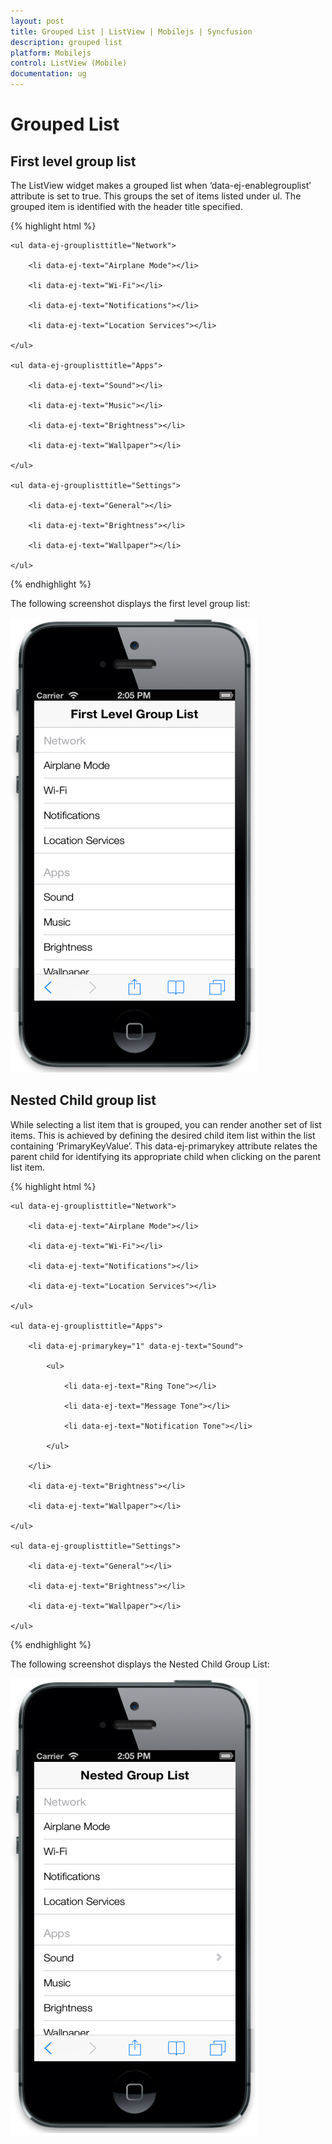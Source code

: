 ```yaml
---
layout: post
title: Grouped List | ListView | Mobilejs | Syncfusion
description: grouped list
platform: Mobilejs
control: ListView (Mobile)
documentation: ug
---
```


# Grouped List

## First level group list

The ListView widget makes a grouped list when ‘data-ej-enablegrouplist’ attribute is set to true. This groups the set of items listed under ul. The grouped item is identified with the header title specified.

{% highlight html %}

<div data-role="ejmListView" id="firstlevelgrouplist" data-ej-showheader=true data-ej-headertitle="First Level Group List" data-ej-enablegrouplist="true">

	<ul data-ej-grouplisttitle="Network">

		<li data-ej-text="Airplane Mode"></li>

		<li data-ej-text="Wi-Fi"></li>

		<li data-ej-text="Notifications"></li>

		<li data-ej-text="Location Services"></li>

	</ul>

	<ul data-ej-grouplisttitle="Apps">

		<li data-ej-text="Sound"></li>

		<li data-ej-text="Music"></li>

		<li data-ej-text="Brightness"></li>

		<li data-ej-text="Wallpaper"></li>

	</ul>

	<ul data-ej-grouplisttitle="Settings">

		<li data-ej-text="General"></li>

		<li data-ej-text="Brightness"></li>

		<li data-ej-text="Wallpaper"></li>

	</ul>

</div>

{% endhighlight %}

The following screenshot displays the first level group list:

![](Grouped-List_images/Grouped-List_img1.png)

## Nested Child group list

While selecting a list item that is grouped, you can render another set of list items. This is achieved by defining the desired child item list within the list containing ‘PrimaryKeyValue’. This data-ej-primarykey attribute relates the parent child for identifying its appropriate child when clicking on the parent list item.

{% highlight html %}

<div data-role="ejmListView" id="grouplistsamp" data-ej-showheader="true" data-ej-headertitle="Nested Level Group List" data-ej-allowscrolling="false" data-ej-enablegrouplist="true">

	<ul data-ej-grouplisttitle="Network">

		<li data-ej-text="Airplane Mode"></li>

		<li data-ej-text="Wi-Fi"></li>

		<li data-ej-text="Notifications"></li>

		<li data-ej-text="Location Services"></li>

	</ul>

	<ul data-ej-grouplisttitle="Apps">

		<li data-ej-primarykey="1" data-ej-text="Sound">

			<ul>

				<li data-ej-text="Ring Tone"></li>

				<li data-ej-text="Message Tone"></li>

				<li data-ej-text="Notification Tone"></li>

			</ul>

		</li>

		<li data-ej-text="Brightness"></li>

		<li data-ej-text="Wallpaper"></li>

	</ul>

	<ul data-ej-grouplisttitle="Settings">

		<li data-ej-text="General"></li>

		<li data-ej-text="Brightness"></li>

		<li data-ej-text="Wallpaper"></li>

	</ul>

</div>

{% endhighlight %}

The following screenshot displays the Nested Child Group List:

![](Grouped-List_images/Grouped-List_img2.png)